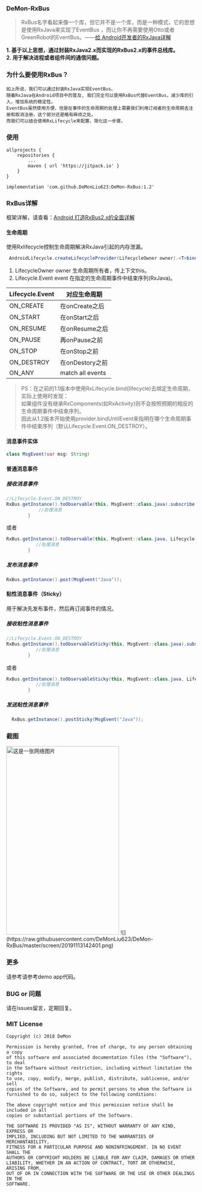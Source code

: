 ### DeMon-RxBus

>RxBus名字看起来像一个库，但它并不是一个库，而是一种模式，它的思想是使用RxJava来实现了EventBus ，而让你不再需要使用Otto或者GreenRobot的EventBus。——[给 Android开发者的RxJava详解](https://gank.io/post/560e15be2dca930e00da1083)

**1. 基于以上思想，通过封装RxJava2.x而实现的RxBus2.x的事件总线库。**    
**2. 用于解决进程或者组件间的通信问题。**

### 为什么要使用RxBus？
    如上所说，我们可以通过封装RxJava实现EventBus。 
    随着RxJava在Android项目中的普及, 我们完全可以使用RxBus代替EventBus，减少库的引入，增加系统的稳定性。 
    EventBus虽然使用方便，但是在事件的生命周期的处理上需要我们利用订阅者的生命周期去注册和取消注册，这个部分还是略有麻烦之处。 
    而我们可以结合使用RxLifecycle来配置，简化这一步骤。 


### 使用

```
allprojects {
    repositories {
        ...
        maven { url 'https://jitpack.io' }
    }
}
```

```
implementation 'com.github.DeMonLiu623:DeMon-RxBus:1.2'

```
### RxBus详解
框架详解，请查看：[Android 打造RxBus2.x的全面详解](https://blog.csdn.net/DeMonliuhui/article/details/82532078)

#### 生命周期
使用Rxlifecycle控制生命周期解决RxJava引起的内存泄漏。 
 
```java
 AndroidLifecycle.createLifecycleProvider(LifecycleOwner owner).<T>bindUntilEvent(Lifecycle.Event event)
```

1. LifecycleOwner owner 生命周期所有者，传上下文this。
2. Lifecycle.Event event 在指定的生命周期事件中结束序列(RxJava)。

|Lifecycle.Event|对应生命周期|
|--|--|
|ON_CREATE|在onCreate之后|
|ON_START|在onStart之后|
|ON_RESUME|在onResume之后|
|ON_PAUSE|再onPause之前|
|ON_STOP|在onStop之前|
|ON_DESTROY|在onDestory之前|
|ON_ANY|match all events|


>PS：在之前的1.1版本中使用RxLifecycle.bind(lifecycle)去绑定生命周期，实际上使用时发现：    
 如果组件没有继承RxComponents(如RxActivity)则不会按照预期的相反的生命周期事件中结束序列。    
 因此从1.2版本开始使用provider.bindUntilEvent来指明在哪个生命周期事件中结束序列（默认Lifecycle.Event.ON_DESTROY）。

#### 消息事件实体

```java
class MsgEvent(var msg: String)
```

#### 普通消息事件

##### 接收消息事件
```java
//Lifecycle.Event.ON_DESTROY
RxBus.getInstance().toObservable(this, MsgEvent::class.java).subscribe { msg ->
            //处理消息
        }
```
或者
```java
RxBus.getInstance().toObservable(this, MsgEvent::class.java, Lifecycle.Event.ON_PAUSE).subscribe { msg ->
           //处理消息
        }
```

##### 发布消息事件

```java
RxBus.getInstance().post(MsgEvent("Java"));
```

#### 粘性消息事件（Sticky）
用于解决先发布事件，然后再订阅事件的情况。

#####  接收粘性消息事件
```java
//Lifecycle.Event.ON_DESTROY
RxBus.getInstance().toObservableSticky(this, MsgEvent::class.java).subscribe { msg ->
           //处理消息
        }
```
或者
```java
RxBus.getInstance().toObservableSticky(this, MsgEvent::class.java, Lifecycle.Event.ON_PAUSE).subscribe { msg ->
           //处理消息
        }
```

##### 发送粘性消息事件

```java
  RxBus.getInstance().postSticky(MsgEvent("Java"));
```

### 截图
<img src="https://raw.githubusercontent.com/DeMonLiu623/DeMon-RxBus/master/screen/ezgif.com-video-to-gif.gif" alt="这是一张网络图片" height="500" width="300">
![](https://raw.githubusercontent.com/DeMonLiu623/DeMon-RxBus/master/screen/20191113142401.png)

### 更多

请参考请参考demo app代码。

### BUG or 问题
请在issues留言，定期回复。


### MIT License

```
Copyright (c) 2018 DeMon

Permission is hereby granted, free of charge, to any person obtaining a copy
of this software and associated documentation files (the "Software"), to deal
in the Software without restriction, including without limitation the rights
to use, copy, modify, merge, publish, distribute, sublicense, and/or sell
copies of the Software, and to permit persons to whom the Software is
furnished to do so, subject to the following conditions:

The above copyright notice and this permission notice shall be included in all
copies or substantial portions of the Software.

THE SOFTWARE IS PROVIDED "AS IS", WITHOUT WARRANTY OF ANY KIND, EXPRESS OR
IMPLIED, INCLUDING BUT NOT LIMITED TO THE WARRANTIES OF MERCHANTABILITY,
FITNESS FOR A PARTICULAR PURPOSE AND NONINFRINGEMENT. IN NO EVENT SHALL THE
AUTHORS OR COPYRIGHT HOLDERS BE LIABLE FOR ANY CLAIM, DAMAGES OR OTHER
LIABILITY, WHETHER IN AN ACTION OF CONTRACT, TORT OR OTHERWISE, ARISING FROM,
OUT OF OR IN CONNECTION WITH THE SOFTWARE OR THE USE OR OTHER DEALINGS IN THE
SOFTWARE.
```
